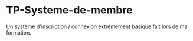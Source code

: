 # TP-Systeme-de-membre
Un système d'inscription / connexion extrêmement basique fait lors de ma formation.
